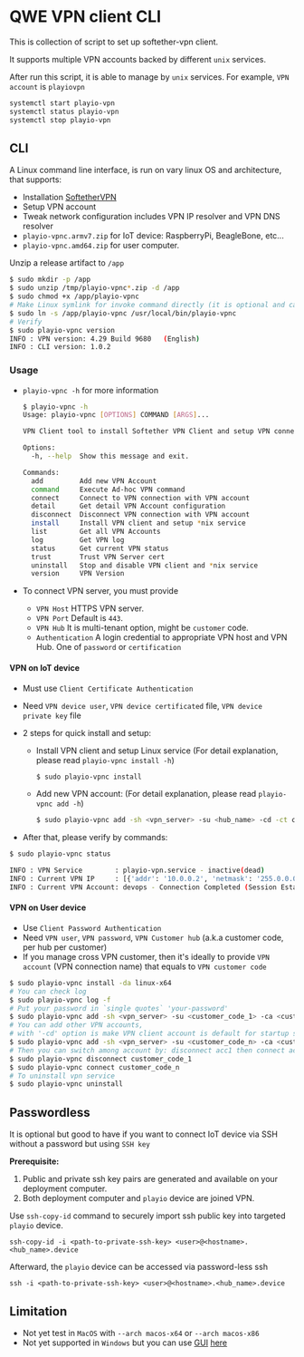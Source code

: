 # QWE VPN client CLI

This is collection of script to set up softether-vpn client.

It supports multiple VPN accounts backed by different `unix` services.

After run this script, it is able to manage by `unix` services. For example, `VPN account` is `playiovpn`

```bash
systemctl start playio-vpn
systemctl status playio-vpn
systemctl stop playio-vpn
```

## CLI

A Linux command line interface, is run on vary linux OS and architecture, that supports:

- Installation [SoftetherVPN](https://www.softether.org/)
- Setup VPN account
- Tweak network configuration includes VPN IP resolver and VPN DNS resolver
- `playio-vpnc.armv7.zip` for IoT device: RaspberryPi, BeagleBone, etc...
- `playio-vpnc.amd64.zip` for user computer.

Unzip a release artifact to `/app`

```bash
$ sudo mkdir -p /app
$ sudo unzip /tmp/playio-vpnc*.zip -d /app
$ sudo chmod +x /app/playio-vpnc
# Make Linux symlink for invoke command directly (it is optional and can skip if done it before
$ sudo ln -s /app/playio-vpnc /usr/local/bin/playio-vpnc
# Verify
$ sudo playio-vpnc version
INFO : VPN version: 4.29 Build 9680   (English)
INFO : CLI version: 1.0.2
```

### Usage

- `playio-vpnc -h` for more information

  ```bash
  $ playio-vpnc -h
  Usage: playio-vpnc [OPTIONS] COMMAND [ARGS]...

  VPN Client tool to install Softether VPN Client and setup VPN connection

  Options:
    -h, --help  Show this message and exit.
  
  Commands:
    add         Add new VPN Account
    command     Execute Ad-hoc VPN command
    connect     Connect to VPN connection with VPN account
    detail      Get detail VPN Account configuration
    disconnect  Disconnect VPN connection with VPN account
    install     Install VPN client and setup *nix service
    list        Get all VPN Accounts
    log         Get VPN log
    status      Get current VPN status
    trust       Trust VPN Server cert
    uninstall   Stop and disable VPN client and *nix service
    version     VPN Version
  ```

- To connect VPN server, you must provide
  - `VPN Host` HTTPS VPN server.
  - `VPN Port` Default is `443`.
  - `VPN Hub`  It is multi-tenant option, might be `customer` code.
  - `Authentication` A login credential to appropriate VPN host and VPN Hub. One of `password` or `certification`

#### VPN on IoT device

- Must use `Client Certificate Authentication`
- Need `VPN device user`, `VPN device certificated` file, `VPN device private key` file
- 2 steps for quick install and setup:
  - Install VPN client and setup Linux service (For detail explanation, please read `playio-vpnc install -h`)

    ```bash
    $ sudo playio-vpnc install
    ```

  - Add new VPN account: (For detail explanation, please read `playio-vpnc add -h`)

    ```bash
    $ sudo playio-vpnc add -sh <vpn_server> -su <hub_name> -cd -ct cert -cu <vpn_device_user> -cck <vpn_device_certificated> -cpk <vpn_device_private_key> --hostname
    ```

- After that, please verify by commands:

```bash
$ sudo playio-vpnc status

INFO : VPN Service        : playio-vpn.service - inactive(dead)
INFO : Current VPN IP     : [{'addr': '10.0.0.2', 'netmask': '255.0.0.0', 'broadcast': '10.255.255.255'}]
INFO : Current VPN Account: devops - Connection Completed (Session Established)
```

#### VPN on User device

- Use `Client Password Authentication`
- Need `VPN user`, `VPN password`, `VPN Customer hub` (a.k.a customer code, per hub per customer)
- If you manage cross VPN customer, then it's ideally to provide `VPN account` (VPN connection name) that equals to `VPN customer code`

```bash
$ sudo playio-vpnc install -da linux-x64
# You can check log
$ sudo playio-vpnc log -f
# Put your password in `single quotes` 'your-password'
$ sudo playio-vpnc add -sh <vpn_server> -su <customer_code_1> -ca <customer_code_1> -ct password -cu <vpn_user> -cp <vpn_password>
# You can add other VPN accounts, 
# with '-cd' option is make VPN client account is default for startup system/computer
$ sudo playio-vpnc add -sh <vpn_server> -su <customer_code_n> -ca <customer_code_n> -ct password -cu <vpn_user> -cp <vpn_password> -cd
# Then you can switch among account by: disconnect acc1 then connect acc2
$ sudo playio-vpnc disconnect customer_code_1
$ sudo playio-vpnc connect customer_code_n
# To uninstall vpn service
$ sudo playio-vpnc uninstall
```

## Passwordless

It is optional but good to have if you want to connect IoT device via SSH without a password but using `SSH key`

**Prerequisite:**

1. Public and private ssh key pairs are generated and available on your deployment computer.
2. Both deployment computer and `playio` device are joined VPN.

Use `ssh-copy-id` command to securely import ssh public key into targeted `playio` device.

```
ssh-copy-id -i <path-to-private-ssh-key> <user>@<hostname>.<hub_name>.device
```

Afterward, the `playio` device can be accessed via password-less ssh

```
ssh -i <path-to-private-ssh-key> <user>@<hostname>.<hub_name>.device
```

## Limitation

- Not yet test in `MacOS` with `--arch macos-x64` or `--arch macos-x86`
- Not yet supported in `Windows` but you can use [GUI](https://www.softether.org/4-docs/1-manual/4._SoftEther_VPN_Client_Manual/4.2_Using_the_VPN_Client) [here](https://www.softether-download.com/files/softether/v4.34-9745-rtm-2020.04.05-tree/Windows/SoftEther_VPN_Client/softether-vpnclient-v4.34-9745-rtm-2020.04.05-windows-x86_x64-intel.exe)
